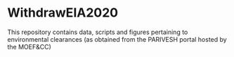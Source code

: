# WithdrawEIA2020
This repository contains data, scripts and figures pertaining to environmental clearances (as obtained from the PARIVESH portal hosted by the MOEF&amp;CC)
